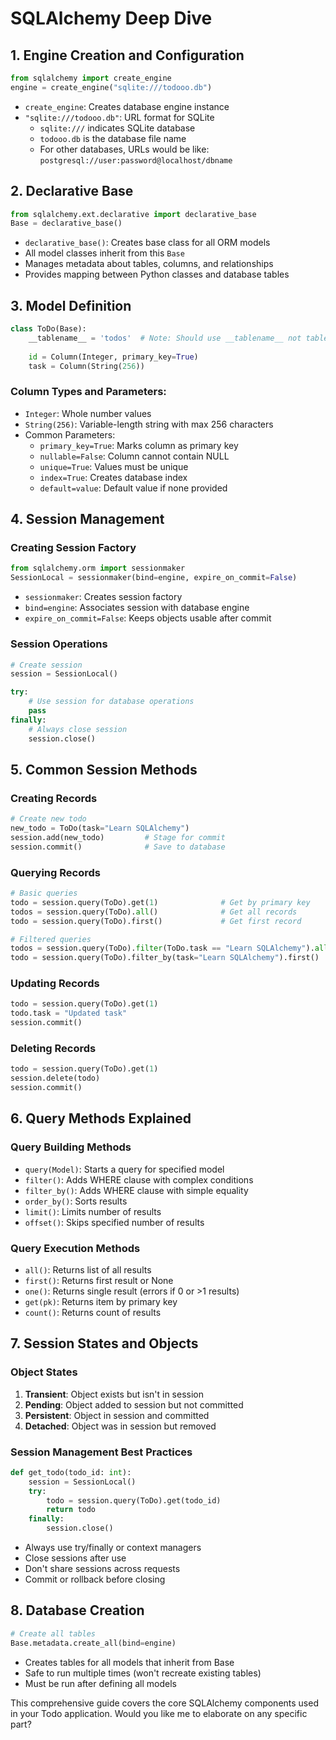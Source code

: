 # SQLAlchemy Deep Dive

## 1. Engine Creation and Configuration
```python
from sqlalchemy import create_engine
engine = create_engine("sqlite:///todooo.db")
```
- `create_engine`: Creates database engine instance
- `"sqlite:///todooo.db"`: URL format for SQLite
  - `sqlite:///` indicates SQLite database
  - `todooo.db` is the database file name
  - For other databases, URLs would be like: `postgresql://user:password@localhost/dbname`

## 2. Declarative Base
```python
from sqlalchemy.ext.declarative import declarative_base
Base = declarative_base()
```
- `declarative_base()`: Creates base class for all ORM models
- All model classes inherit from this `Base`
- Manages metadata about tables, columns, and relationships
- Provides mapping between Python classes and database tables

## 3. Model Definition
```python
class ToDo(Base):
    __tablename__ = 'todos'  # Note: Should use __tablename__ not tablename
    
    id = Column(Integer, primary_key=True)
    task = Column(String(256))
```
### Column Types and Parameters:
- `Integer`: Whole number values
- `String(256)`: Variable-length string with max 256 characters
- Common Parameters:
  - `primary_key=True`: Marks column as primary key
  - `nullable=False`: Column cannot contain NULL
  - `unique=True`: Values must be unique
  - `index=True`: Creates database index
  - `default=value`: Default value if none provided

## 4. Session Management

### Creating Session Factory
```python
from sqlalchemy.orm import sessionmaker
SessionLocal = sessionmaker(bind=engine, expire_on_commit=False)
```
- `sessionmaker`: Creates session factory
- `bind=engine`: Associates session with database engine
- `expire_on_commit=False`: Keeps objects usable after commit

### Session Operations
```python
# Create session
session = SessionLocal()

try:
    # Use session for database operations
    pass
finally:
    # Always close session
    session.close()
```

## 5. Common Session Methods

### Creating Records
```python
# Create new todo
new_todo = ToDo(task="Learn SQLAlchemy")
session.add(new_todo)         # Stage for commit
session.commit()              # Save to database
```

### Querying Records
```python
# Basic queries
todo = session.query(ToDo).get(1)              # Get by primary key
todos = session.query(ToDo).all()              # Get all records
todo = session.query(ToDo).first()             # Get first record

# Filtered queries
todos = session.query(ToDo).filter(ToDo.task == "Learn SQLAlchemy").all()
todo = session.query(ToDo).filter_by(task="Learn SQLAlchemy").first()
```

### Updating Records
```python
todo = session.query(ToDo).get(1)
todo.task = "Updated task"
session.commit()
```

### Deleting Records
```python
todo = session.query(ToDo).get(1)
session.delete(todo)
session.commit()
```

## 6. Query Methods Explained

### Query Building Methods
- `query(Model)`: Starts a query for specified model
- `filter()`: Adds WHERE clause with complex conditions
- `filter_by()`: Adds WHERE clause with simple equality
- `order_by()`: Sorts results
- `limit()`: Limits number of results
- `offset()`: Skips specified number of results

### Query Execution Methods
- `all()`: Returns list of all results
- `first()`: Returns first result or None
- `one()`: Returns single result (errors if 0 or >1 results)
- `get(pk)`: Returns item by primary key
- `count()`: Returns count of results

## 7. Session States and Objects

### Object States
1. **Transient**: Object exists but isn't in session
2. **Pending**: Object added to session but not committed
3. **Persistent**: Object in session and committed
4. **Detached**: Object was in session but removed

### Session Management Best Practices
```python
def get_todo(todo_id: int):
    session = SessionLocal()
    try:
        todo = session.query(ToDo).get(todo_id)
        return todo
    finally:
        session.close()
```
- Always use try/finally or context managers
- Close sessions after use
- Don't share sessions across requests
- Commit or rollback before closing

## 8. Database Creation
```python
# Create all tables
Base.metadata.create_all(bind=engine)
```
- Creates tables for all models that inherit from Base
- Safe to run multiple times (won't recreate existing tables)
- Must be run after defining all models

This comprehensive guide covers the core SQLAlchemy components used in your Todo application. Would you like me to elaborate on any specific part?
